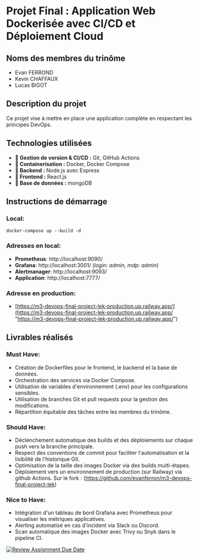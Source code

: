 
# Projet Final : Application Web Dockerisée avec CI/CD et Déploiement Cloud  

## Noms des membres du trinôme  
- Evan FERROND 
- Kevin CHAFFAUX 
- Lucas BIGOT 

## Description du projet 
 Ce projet vise à mettre en place une application complète en respectant les principes DevOps.

## Technologies utilisées 
 - **📌 Gestion de version & CI/CD :** Git, GitHub Actions 
 - **📌 Containerisation :** Docker, Docker Compose 
 - **📌 Backend :** Node.js avec Express
 - **📌 Frontend :** React.js
 - **📌 Base de données :** mongoDB

## Instructions de démarrage 

### Local:
    docker-compose up --build -d
    
### Adresses en local:
- **Prometheus**: http://localhost:9090/
- **Grafana**: http://localhost:3001/ (*login: admin, mdp: admin*)
- **Alertmanager**: http://localhost:9093/
- **Application**: http://localhost:7777/

### Adresse en production:
- [https://m3-devops-final-project-lek-production.up.railway.app/](https://m3-devops-final-project-lek-production.up.railway.app/ "https://m3-devops-final-project-lek-production.up.railway.app/")

## Livrables réalisés
### Must Have:
-   Création de Dockerfiles pour le frontend, le backend et la base de données.
-   Orchestration des services via Docker Compose.
- Utilisation de variables d'environnement (.env) pour les configurations sensibles.
-  Utilisation de branches Git et pull requests pour la gestion des modifications.
-   Répartition équitable des tâches entre les membres du trinôme.
### Should Have:
- Déclenchement automatique des builds et des déploiements sur chaque push vers la branche principale.
- Respect des conventions de commit pour faciliter l'automatisation et la lisibilité de l'historique Git.
- Optimisation de la taille des images Docker via des builds multi-étapes.
- Déploiement vers un environnement de production (sur Railway) via github Actions. Sur le fork : (https://github.com/evanferron/m3-devops-final-project-lek)
### Nice to Have:
-   Intégration d'un tableau de bord Grafana avec Prometheus pour visualiser les métriques applicatives.
-   Alerting automatisé en cas d'incident via Slack ou Discord.
- Scan automatique des images Docker avec Trivy ou Snyk dans le pipeline CI.

[![Review Assignment Due Date](https://classroom.github.com/assets/deadline-readme-button-22041afd0340ce965d47ae6ef1cefeee28c7c493a6346c4f15d667ab976d596c.svg)](https://classroom.github.com/a/kycsoRcp)
